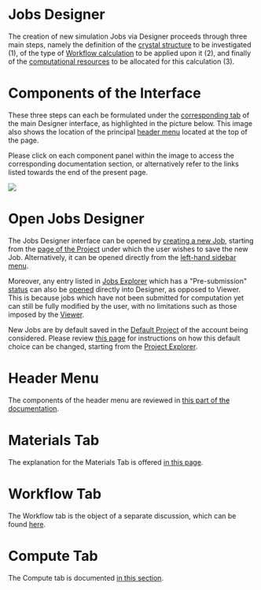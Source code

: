 # Jobs Designer

The creation of new simulation Jobs via Designer proceeds through three main steps, namely the definition of the [crystal structure](/materials/overview.md) to be investigated (1), of the type of [Workflow calculation](/workflows/overview.md) to be applied upon it (2), and finally of the [computational resources](/infrastructure/resource/overview.md) to be allocated for this calculation (3). 

# Components of the Interface

These three steps can each be formulated under the [corresponding tab](/ui/specific/tabs-navigator.md) of the main Designer interface, as highlighted in the picture below. This image also shows the location of the principal [header menu](header-menu.md) located at the top of the page. 

Please click on each component panel within the image to access the corresponding documentation section, or alternatively refer to the links listed towards the end of the present page.

<img src="/images/jobs-designer.png" usemap="#mapname">

<map name="mapname">
    <area shape="rect" coords="0,41,753,116" href="/jobs-designer/header-menu/">
    <area shape="rect" coords="0,116,233,155" href="/jobs-designer/materials-tab/">
    <area shape="rect" coords="233,116,508,155" href="/jobs-designer/workflow-tab/">
    <area shape="rect" coords="508,116,753,155" href="/jobs-designer/compute-tab">
</map>

# Open Jobs Designer

The Jobs Designer interface can be opened by [creating a new Job](/jobs/actions/create.md), starting from the [page of the Project](/jobs/ui/projects-page.md) under which the user wishes to save the new Job. Alternatively, it can be opened directly from the [left-hand sidebar menu](/ui/left-sidebar.md).

Moreover, any entry listed in [Jobs Explorer](/jobs/ui/explorer.md) which has a "Pre-submission" [status](/jobs/status.md) can also be [opened](/entities-general/actions/open-edit.md) directly into Designer, as opposed to Viewer. This is because jobs which have not been submitted for computation yet can still be fully modified by the user, with no limitations such as those imposed by the [Viewer](/jobs/ui/viewer.md#no-adjustments-allowed).

New Jobs are by default saved in the [Default Project](/jobs/projects.md) of the account being considered. Please review [this page](/entities-general/actions/set-default.md) for instructions on how this default choice can be changed, starting from the [Project Explorer](/jobs/ui/projects-explorer.md).

# Header Menu

The components of the header menu are reviewed in [this part of the documentation](header-menu.md).

# Materials Tab

The explanation for the Materials Tab is offered [in this page](materials-tab.md). 

# Workflow Tab

The Workflow tab is the object of a separate discussion, which can be found [here](workflow-tab.md).

# Compute Tab

The Compute tab is documented [in this section](compute-tab.md).
